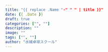 ```yaml
---
title: "{{ replace .Name "-" " " | title }}"
date: {{ .Date }}
draft: true
categories: ["", ""]
description: ""
image: ""
tags: ["", ""]
author: "水城卓球スクール"
---
```

